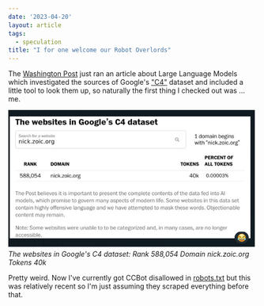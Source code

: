 ```yaml
---
date: '2023-04-20'
layout: article
tags:
  - speculation
title: "I for one welcome our Robot Overlords"
---
```


The [Washington Post](https://www.washingtonpost.com/technology/interactive/2023/ai-chatbot-learning/#lookup-table)
just ran an article about Large Language Models which investigated the sources of
Google's ["C4"](https://www.tensorflow.org/datasets/catalog/c4) dataset and included a little tool to look them up, so naturally the
first thing I checked out was ... me.

![screenshot](img/screenshot.png)
*The websites in Google's C4 dataset: Rank 588,054 Domain nick.zoic.org Tokens 40k*

Pretty weird.  Now I've currently got CCBot disallowed in [robots.txt](/robots.txt)
but this was relatively recent so I'm just assuming they scraped everything before
that.

